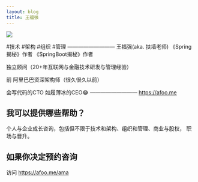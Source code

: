 ```yaml
---
layout: blog
title: 王福强
---
```


![](/images/avatars/darren.jpg)

#技术 #架构 #组织 #管理 
—————————
王福强(aka. 扶墙老师)
《Spring揭秘》作者
《SpringBoot揭秘》作者

独立顾问（20+年互联网与金融技术研发与管理经验）

前 阿里巴巴资深架构师（很久很久以前）

会写代码的CTO
如履薄冰的CEO😂
—————————
https://afoo.me


## 我可以提供哪些帮助？

个人与企业成长咨询，包括但不限于技术和架构、组织和管理、商业与股权， 职场与晋升。


## 如果你决定预约咨询

访问 https://afoo.me/ama
